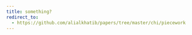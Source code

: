 ```yaml
---
title: something?
redirect_to:
  - https://github.com/alialkhatib/papers/tree/master/chi/piecework
---
```

